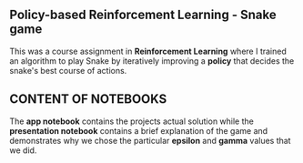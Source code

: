 ## Policy-based Reinforcement Learning - Snake game

This was a course assignment in **Reinforcement Learning** where I trained an algorithm to play Snake by iteratively improving a **policy** that decides the snake's best course of actions.

## CONTENT OF NOTEBOOKS

The **app notebook** contains the projects actual solution while the **presentation notebook** contains a brief explanation of the game and demonstrates why we chose the particular **epsilon** and **gamma** values that we did.